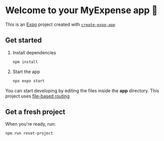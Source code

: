 # Welcome to your MyExpense app 👋

This is an [Expo](https://expo.dev) project created with [`create-expo-app`](https://www.npmjs.com/package/create-expo-app)

## Get started

1. Install dependencies

   ```bash
   npm install
   ```

2. Start the app

   ```bash
   npx expo start
   ```

You can start developing by editing the files inside the **app** directory. This project uses [file-based routing](https://docs.expo.dev/router/introduction)

## Get a fresh project

When you're ready, run:

```bash
npm run reset-project
```
